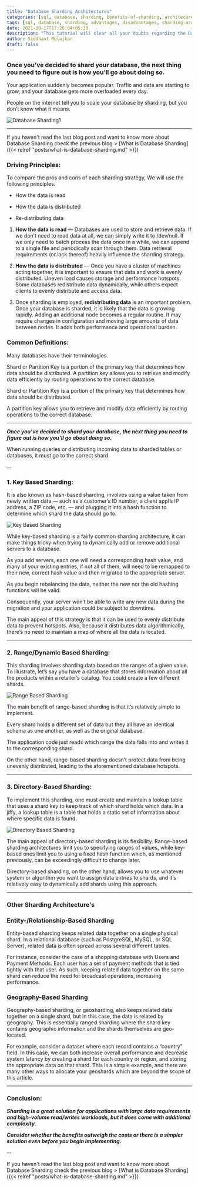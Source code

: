 ```yaml
---
title: "Database Sharding Architectures"
categories: [sql, database, sharding, benefits-of-sharding, architecures, sidsblog]
tags: [sql, database, sharding, advantages, disadvantages, sharding-architectures, sidsblog]
date: 2021-10-17T17:26:04+05:30
description: "This tutorial will clear all your doubts regarding the Database Sharding Architectures and how to implement them."
author: Siddhant Mulajkar
draft: false
---
```


### Once you’ve decided to shard your database, the next thing you need to figure out is how you’ll go about doing so.

Your application suddenly becomes popular. Traffic and data are starting to grow, and your database gets more overloaded every day. 

People on the internet tell you to scale your database by sharding, but you don’t know what it means.

![Database Sharding1](/images/shardingarch/shard1.png)

---

If you haven't read the last blog post and want to know more about Database Sharding check the previous blog > [What is Database Sharding]({{< relref "posts/what-is-database-sharding.md" >}})

### Driving Principles:

To compare the pros and cons of each sharding strategy, We will use the following principles.

- How the data is read

- How the data is distributed

- Re-distributing data

1. **How the data is read** — Databases are used to store and retrieve data. If we don’t need to read data at all, we can simply write it to /dev/null. If we only need to batch process the data once in a while, we can append to a single file and periodically scan through them. Data retrieval requirements (or lack thereof) heavily influence the sharding strategy.

2. **How the data is distributed** — Once you have a cluster of machines acting together, it is important to ensure that data and work is evenly distributed. Uneven load causes storage and performance hotspots. Some databases redistribute data dynamically, while others expect clients to evenly distribute and access data.

3. Once sharding is employed, **redistributing data** is an important problem. Once your database is sharded, it is likely that the data is growing rapidly. Adding an additional node becomes a regular routine. It may require changes in configuration and moving large amounts of data between nodes. It adds both performance and operational burden.


### Common Definitions:

Many databases have their terminologies.

Shard or Partition Key is a portion of the primary key that determines how data should be distributed. A partition key allows you to retrieve and modify data efficiently by routing operations to the correct database.


Shard or Partition Key is a portion of the primary key that determines how data should be distributed. 

A partition key allows you to retrieve and modify data efficiently by routing operations to the correct database.

---

***Once you’ve decided to shard your database, the next thing you need to figure out is how you’ll go about doing so.***

When running queries or distributing incoming data to sharded tables or databases, it must go to the correct shard.

--

### 1. Key Based Sharding: 

It is also known as hash-based sharding, involves using a value taken from newly written data — such as a customer’s ID number, a client appl’s IP address, a ZIP code, etc. — and plugging it into a hash function to determine which shard the data should go to.

![Key Based Sharding](/images/shardingarch/shardkey.png)


While key-based sharding is a fairly common sharding architecture, it can make things tricky when trying to dynamically add or remove additional servers to a database.


As you add servers, each one will need a corresponding hash value, and many of your existing entries, if not all of them, will need to be remapped to their new, correct hash value and then migrated to the appropriate server.


As you begin rebalancing the data, neither the new nor the old hashing functions will be valid. 

Consequently, your server won’t be able to write any new data during the migration and your application could be subject to downtime.


The main appeal of this strategy is that it can be used to evenly distribute data to prevent hotspots. Also, because it distributes data algorithmically, there’s no need to maintain a map of where all the data is located.

---

### 2. Range/Dynamic Based Sharding:

This sharding involves sharding data based on the ranges of a given value. To illustrate, let’s say you have a database that stores information about all the products within a retailer’s catalog. You could create a few different shards.

![Range Based Sharding](/images/shardingarch/rangebased.png)

The main benefit of range-based sharding is that it’s relatively simple to implement. 

Every shard holds a different set of data but they all have an identical schema as one another, as well as the original database. 

The application code just reads which range the data falls into and writes it to the corresponding shard.

On the other hand, range-based sharding doesn’t protect data from being unevenly distributed, leading to the aforementioned database hotspots.

---

### 3. Directory-Based Sharding:

To implement this sharding, one must create and maintain a lookup table that uses a shard key to keep track of which shard holds which data. In a jiffy, a lookup table is a table that holds a static set of information about where specific data is found.

![Directory Based Sharding](/images/shardingarch/dirbased.png)


The main appeal of directory-based sharding is its flexibility.
Range-based sharding architectures limit you to specifying ranges of values, while key-based ones limit you to using a fixed hash function which, as mentioned previously, can be exceedingly difficult to change later.


Directory-based sharding, on the other hand, allows you to use whatever system or algorithm you want to assign data entries to shards, and it’s relatively easy to dynamically add shards using this approach.

---

### Other Sharding Architecture's

### Entity-/Relationship-Based Sharding

Entity-based sharding keeps related data together on a single physical shard. In a relational database (such as PostgreSQL, MySQL, or SQL Server), related data is often spread across several different tables.

For instance, consider the case of a shopping database with Users and Payment Methods. Each user has a set of payment methods that is tied tightly with that user. As such, keeping related data together on the same shard can reduce the need for broadcast operations, increasing performance.


### Geography-Based Sharding

Geography-based sharding, or geosharding, also keeps related data together on a single shard, but in this case, the data is related by geography. This is essentially ranged sharding where the shard key contains geographic information and the shards themselves are geo-located.

For example, consider a dataset where each record contains a “country” field. In this case, we can both increase overall performance and decrease system latency by creating a shard for each country or region, and storing the appropriate data on that shard. This is a simple example, and there are many other ways to allocate your geoshards which are beyond the scope of this article.

---

### Conclusion:

***Sharding is a great solution for applications with large data requirements and high-volume read/writes workloads, but it does come with additional complexity.*** 

***Consider whether the benefits outweigh the costs or there is a simpler solution even before you begin implementing.***

--

If you haven't read the last blog post and want to know more about Database Sharding check the previous blog > [What is Database Sharding]({{< relref "posts/what-is-database-sharding.md" >}})
